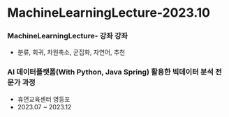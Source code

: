 # MachineLearningLecture-2023.10



### MachineLearningLecture- 강좌 강좌
- 분류, 회귀, 차원축소, 군집화, 자연어, 추천

### AI 데이터플랫폼(With Python, Java Spring) 활용한 빅데이터 분석 전문가 과정
- 휴먼교육센터 영등포
- 2023.07 ~ 2023.12
